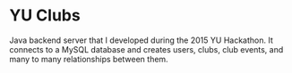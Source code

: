 YU Clubs
=============

Java backend server that I developed during the 2015 YU Hackathon. It connects to a MySQL database and creates users, clubs, club events, and many to many relationships between them.